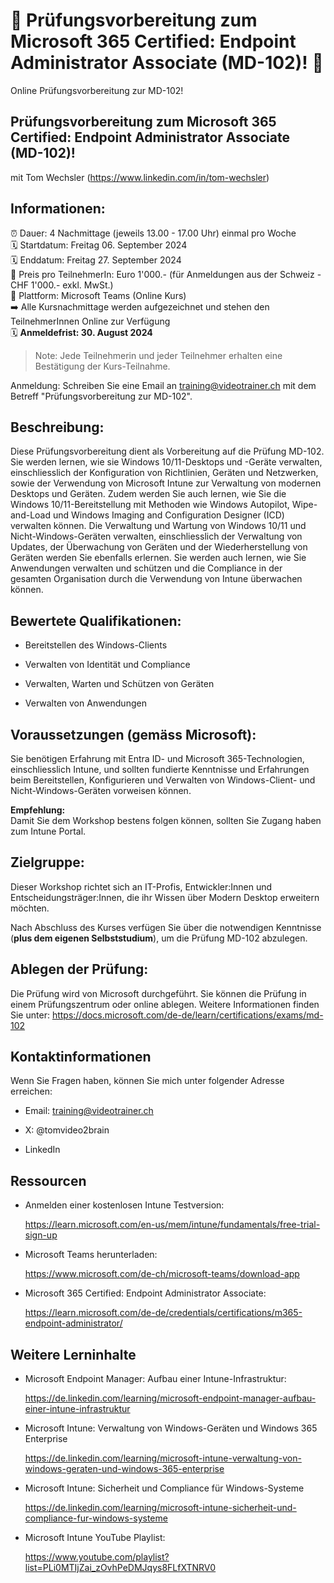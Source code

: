 # 📢 Prüfungsvorbereitung zum Microsoft 365 Certified: Endpoint Administrator Associate (MD-102)! 📢
Online Prüfungsvorbereitung zur MD-102!

## Prüfungsvorbereitung zum Microsoft 365 Certified: Endpoint Administrator Associate (MD-102)!
mit Tom Wechsler (https://www.linkedin.com/in/tom-wechsler)

## Informationen:
⏰ Dauer: 4 Nachmittage (jeweils 13.00 - 17.00 Uhr) einmal pro Woche  
🗓️ Startdatum: Freitag 06. September 2024  
🗓️ Enddatum: Freitag 27. September 2024  
💸 Preis pro TeilnehmerIn: Euro 1'000.- (für Anmeldungen aus der Schweiz - CHF 1'000.- exkl. MwSt.)  
📍 Plattform: Microsoft Teams (Online Kurs)  
➡️ Alle Kursnachmittage werden aufgezeichnet und stehen den TeilnehmerInnen Online zur Verfügung  
🗓️ **Anmeldefrist: 30. August 2024**  

> Note: Jede Teilnehmerin und jeder Teilnehmer erhalten eine Bestätigung der Kurs-Teilnahme.

Anmeldung: Schreiben Sie eine Email an training@videotrainer.ch mit dem Betreff "Prüfungsvorbereitung zur MD-102".  

## Beschreibung:
Diese Prüfungsvorbereitung dient als Vorbereitung auf die Prüfung MD-102. Sie werden lernen, wie sie Windows 10/11-Desktops und -Geräte verwalten, einschliesslich der Konfiguration von Richtlinien, Geräten und Netzwerken, sowie der Verwendung von Microsoft Intune zur Verwaltung von modernen Desktops und Geräten. Zudem werden Sie auch lernen, wie Sie die Windows 10/11-Bereitstellung mit Methoden wie Windows Autopilot, Wipe-and-Load und Windows Imaging and Configuration Designer (ICD) verwalten können. Die Verwaltung und Wartung von Windows 10/11 und Nicht-Windows-Geräten verwalten, einschliesslich der Verwaltung von Updates, der Überwachung von Geräten und der Wiederherstellung von Geräten werden Sie ebenfalls erlernen. Sie werden auch lernen, wie Sie Anwendungen verwalten und schützen und die Compliance in der gesamten Organisation durch die Verwendung von Intune überwachen können.

## Bewertete Qualifikationen:
- Bereitstellen des Windows-Clients

- Verwalten von Identität und Compliance

- Verwalten, Warten und Schützen von Geräten

- Verwalten von Anwendungen

## Voraussetzungen (gemäss Microsoft):
Sie benötigen Erfahrung mit Entra ID- und Microsoft 365-Technologien, einschliesslich Intune, und sollten fundierte Kenntnisse und Erfahrungen beim Bereitstellen, Konfigurieren und Verwalten von Windows-Client- und Nicht-Windows-Geräten vorweisen können.

**Empfehlung:**  
Damit Sie dem Workshop bestens folgen können, sollten Sie Zugang haben zum Intune Portal.

## Zielgruppe:
Dieser Workshop richtet sich an IT-Profis, Entwickler:Innen und Entscheidungsträger:Innen, die ihr Wissen über Modern Desktop erweitern möchten.  

Nach Abschluss des Kurses verfügen Sie über die notwendigen Kenntnisse (**plus dem eigenen Selbststudium**), um die Prüfung MD-102 abzulegen.

## Ablegen der Prüfung:
Die Prüfung wird von Microsoft durchgeführt. Sie können die Prüfung in einem Prüfungszentrum oder online ablegen. Weitere Informationen finden Sie unter: 
https://docs.microsoft.com/de-de/learn/certifications/exams/md-102

## Kontaktinformationen
Wenn Sie Fragen haben, können Sie mich unter folgender Adresse erreichen:

- Email: training@videotrainer.ch

- X: @tomvideo2brain

- LinkedIn

## Ressourcen
- Anmelden einer kostenlosen Intune Testversion:

  https://learn.microsoft.com/en-us/mem/intune/fundamentals/free-trial-sign-up

- Microsoft Teams herunterladen:

  https://www.microsoft.com/de-ch/microsoft-teams/download-app

- Microsoft 365 Certified: Endpoint Administrator Associate:

  https://learn.microsoft.com/de-de/credentials/certifications/m365-endpoint-administrator/

## Weitere Lerninhalte
- Microsoft Endpoint Manager: Aufbau einer Intune-Infrastruktur:

  https://de.linkedin.com/learning/microsoft-endpoint-manager-aufbau-einer-intune-infrastruktur

- Microsoft Intune: Verwaltung von Windows-Geräten und Windows 365 Enterprise  

  https://de.linkedin.com/learning/microsoft-intune-verwaltung-von-windows-geraten-und-windows-365-enterprise

- Microsoft Intune: Sicherheit und Compliance für Windows-Systeme

  https://de.linkedin.com/learning/microsoft-intune-sicherheit-und-compliance-fur-windows-systeme

- Microsoft Intune YouTube Playlist:
  
  https://www.youtube.com/playlist?list=PLi0MTIjZai_zOvhPeDMJqys8FLfXTNRV0
